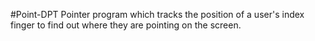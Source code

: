 #Point-DPT
Pointer program which tracks the position of a user's index finger to find out where they are pointing on the screen.
